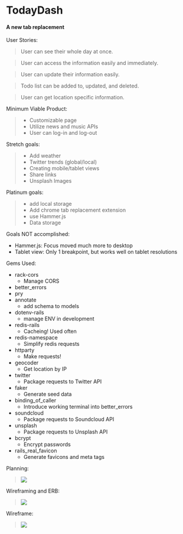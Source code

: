 # TodayDash
#### A new tab replacement

User Stories:
> User can see their whole day at once.

> User can access the information easily and immediately.

> User can update their information easily.

> Todo list can be added to, updated, and deleted.

> User can get location specific information.

Minimum Viable Product:
>* Customizable page
>* Utilize news and music APIs
>* User can log-in and log-out

Stretch goals:
>*    Add weather
>*    Twitter trends (global/local)
>*    Creating mobile/tablet views
>*    Share links
>*    Unsplash Images

Platinum goals:
>*    add local storage
>*    Add chrome tab replacement extension
>*    use  Hammer.js
>*    Data storage

Goals NOT accomplished:
*    Hammer.js: Focus moved much more to desktop
*    Tablet view: Only 1 breakpoint, but works well on tablet resolutions

Gems Used:
* rack-cors
  * Manage CORS
* better_errors
* pry
* annotate
  * add schema to models
* dotenv-rails
  * manage ENV in development
* redis-rails
  * Cacheing! Used often
* redis-namespace
  * Simplify redis requests
* httparty
  * Make requests!
* geocoder
  * Get location by IP
* twitter
  * Package requests to Twitter API
* faker
  * Generate seed data
* binding_of_caller
  * Introduce working terminal into better_errors
* soundcloud
  * Package requests to Soundcloud API
* unsplash
  * Package requests to Unsplash API
* bcrypt
  * Encrypt passwords
* rails_real_favicon
  * Generate favicons and meta tags

Planning:
>![](http://imgur.com/ZD7Mb4V.jpg)

Wireframing and ERB:
>![](http://i.imgur.com/09Jk3gn.jpg)

Wireframe:
>![](http://i.imgur.com/ITJK65g.png)

